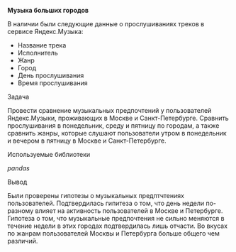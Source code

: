 **Музыка больших городов**

В наличии были следующие данные о прослушиваниях треков в сервисе Яндекс.Музыка:

 * Название трека
 * Исполнитель
 * Жанр
 * Город
 * День прослушивания
 * Время прослушивания

Задача

Провести сравнение музыкальных предпочтений у пользователей Яндекс.Музыки, проживающих в Москве и Санкт-Петербурге. Сравнить прослушивания в понедельник, среду и пятницу по городам, а также сравнить жанры, которые слушают пользователи утром в понедельник и вечером в пятницу в Москве и Санкт-Петербурге.

Используемые библиотеки

*pandas*

Вывод

Были проверены гипотезы о музыкальных предптчтениях пользователей. Подтвердилась гипитеза о том, что день недели по-разному влияет на активность пользователей в Москве и Петербурге. Гипотеза о том, что музыкальные предпочтения не сильно меняются в течение недели в этих городах подтвердилась лишь отчасти. Во вкусах по жанрам пользователей Москвы и Петербурга больше общего чем различий. 




